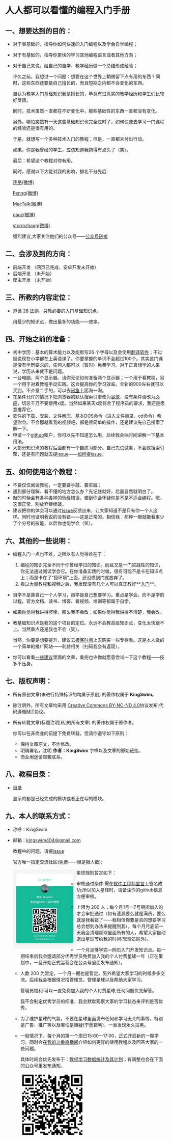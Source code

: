 # 人人都可以看懂的编程入门手册

## 一、想要达到的目的：

- 对于零基础的，指导你如何快速的入门编程以及学会自学编程；

- 对于有基础的，指导你更快的学习其他编程语言或者其他方向；

- 对于自己来说，给自己的自学、教学经历做一个总结形成经验；

  许久之前，我想过一个问题：想要在这个世界上稍微留下点有用的东西 ? 同时，这些东西还要是自己擅长的，而且短期之内都不会变化的东西。

  自认为教学入门基础知识我是擅长的，毕竟有过真实的教学经历和学生们比较好反馈。

  同时，技术虽然一直都在不断变化中，那些基础性的东西一直都没有变化。

  另外，哪怕突然有一天这些基础知识也完全过时了，如何快速去学习一门课程的经验还是很有用的。

  于是，就想写一个多种技术入门的教程；但是，一直都未付出行动。
  
  如果，你是我曾经的学生，应该知道我拖得有点久了（笑）。

  最后：希望这个教程对你有用。

  同时，感谢以下大佬对我的影响，排名不分先后:
  
  [连岳(微博)](https://weibo.com/lianyue)     
  
  [Fenng(微博)](https://weibo.com/fenng)
  
  [MacTalk(微博)](https://weibo.com/idreamland?is_all=1)
  
  [caoz(微博)](https://weibo.com/caoz?is_all=1)
  
  [stormzhang(微博)](https://weibo.com/zhangqi8?is_all=1)
  
  
  强烈建议,大家关注他们的公众号——[公众号链接](https://www.kingswim.xyz/#/weChat)
  

## 二、会涉及到的方向：

- 前端开发 （网页已完成，安卓开发未开始） 
- 后端开发 （未开始）
- 爬虫开发 （未开始）

## 三、所教的内容定位：

- 遵循 [28 法则](https://baike.baidu.com/item/28%E6%B3%95%E5%88%99/4524352)，只教必要的入门基础知识点。

  用最少的知识点，做出最多的功能——效率。

## 四、开始之前的准备：

- 初中学历：基本的算术能力以及能默写26 个字母以及会使用[翻译软件](http://fanyi.youdao.com/)；不过据说现在小学都在上英语课了。你要掌握的单词不会超过100个。其实这门课是没有学历要求的，任何人都可以（暂时）免费学习。对于正真想学的人来说，学历从来就不是问题。
- 一台电脑、两个显示器。请你无论如何准备两个显示器；一个用于看教程，另一个用于对着教程手动实践。这会提高你的学习效率。全新的900左右就可以买到，不介意二手的，可以去[闲鱼](http://app.mi.com/download/433902?id=com.taobao.idlefish&ref=search&nonce=6994175858998620082%3A26102363&appClientId=2882303761517485445&appSignature=sFKrB_4KpXaAVh3qOwY9AmeZdcReHkD5sxWDbsJz9LI)上面淘一淘。
- 在条件允许的情况下把浏览器的默认搜索引擎改为[谷歌](https://www.google.com/)，没有条件请改为[必应](https://cn.bing.com/)，切忌千万不要使用x度。当然如果某天x度符合了程序员的要求，我还是愿意推荐它。
- 软件的下载、安装、文件解压、基本DOS命令（进入文件目录，cd命令）希望你会。不会那就看我的视频吧，都是很简单的操作，还是建议先自己搜索了解一下。
- 申请一个[github](https://github.com/)账户，你可以先不知道怎么用，后续我会抽时间讲解一下基本用法。
- 大部分知识点的教程后面都有一个自练习部分。自己先试试看，不会就搜索引擎，还是有问题就去提[issue](https://github.com/KingSwim404/How-to-learn-programming/issues)——[如何提issue](编程入门/如何提Issue.md)。

## 五、如何使用这个教程：

- 不要仅仅阅读教程，一定要要手敲、要实践；
- 遇到部分理解、看不懂的地方怎么办？先记住就好，后面自然就明白了。
- 敲的时候会有各种各样的低级错误，错到你会怀疑你是不是不适合编程。嗯，这很正常，别放弃继续敲。
- 建议把你的体会可以通过[issue](https://github.com/KingSwim404/How-to-learn-programming/issues)反馈出来，让大家知道不是只有你一个人这样。同时也证明我说的没有错——这是正常的。相信我：那种一眼就能看来少了个分号的技能，以后你也能学会（笑）。
  
## 六、其他的一些说明：

- 编程入门一点也不难，之所以有人觉得难在于：
  1. 编程的知识完全不同于你曾经学过的知识。而且又是一门实践性的知识，你无法通过阅读学会它。在你准备实践的时候，很有可能不是卡在知识点上；​而是卡在了“搭环境”上面，还没摸到门就放弃了。
  2. 看过大量教程和视频之后，我发现没有几个人可以真正教好**<u>入门</u>**。
  
- 自学不是靠自己一个人学习，自学是自己想要学习。重点是学会，而不是学的过程。官方文档、读书、博客、看视频、培训等都属于自学。

- 如果你觉得我讲得啰嗦，那么我不会改；如果你觉得我讲得不清楚，我会改。

- 教基础知识点是我的这个项目的定位。永远不会教高级知识点，变化太快跟不上。当然重点还是我也不会（笑）。

  当然，你要是想要提升，建议去[极客时间](https://www.kingswim.xyz/#/geekTime)上去购买一些专栏看。这是本人做的一个简单的推广网站——利益相关（扫码我会有返现）。

- 你可以看看[一些建议](编程入门/03一些建议)里面的文章，看完也许你就愿意尝试一下这个教程——技多不压身。

## 七、版权声明：

- 所有原创文章(未进行特殊标识的均属于原创) 的著作权属于 **KingSwim**。
- 除注明外，所有文章均采用
  [Creative Commons BY-NC-ND 4.0](http://creativecommons.org/licenses/by-nc-nd/4.0/deed.zh)协议发布;代码遵循[MIT](LICENSE)协议。
- 所有转载文章(标题注明[转]的所有文章) 的著作权属于原作者。
  
  你可以在非商业的前提下免费转载，但请你遵守如下原则：
    - 保持文章原文，不作修改。
    - 明确署名，注明 **作者：KingSwim** 字样以及文章的原始链接。
    - 商业用途请邮箱联系。

## 八、教程目录：

- [目录](编程入门/04目录/目录.md) 

  显示的都是已经完成的模块或者正在写的模块。

## 九、本人的联系方式：

- 称呼：KingSwim

- 邮箱：kingswim404@gmail.com

  教程中的问题，请提[issue](https://github.com/KingSwim404/How-to-learn-programming/issues)

  官方唯一指定交流社区(免费——但是限人数);
  
  <img src="imgs/zsxq/xbc.png" width="200" style="width:200px; float:left;"/>
  
  星球规则暂定如下：
  
  - 审核通过条件:需在[软件工程师宣言](https://github.com/KingSwim404/software-engineer-manifesto)上签名成功;所以加入星球时，请备注你的github信息方便审核。
  
  - 上限为 200 人；每个月1号—7号期间加入的才会审批通过（如有遗漏要么就是满员，要么就是我看错了——我相信你要是真的想要学习总会想到办法来提醒到我）。每个月月底前一天我会清理星球里面所有的人，希望大家自动退出星球节约我的时间(管理员除外)。
  
  - 一个月足够学完—网页入门开发知识点。每一期结束后我会邀请部分优秀学员免费加入我的个人付费星球一年（正在策划中，一旦开始正式运营会在公众号里面发布通知）。
  
  - 人数 200 为暂定，一个月一期也是暂定。另外希望大家学习的时候多多交流。后续我会根据情况招管理员，管理星球以及帮助大家学习。
  
    管理员福利:可以一直免费加入我的个人付费星球,任何问题优先解答。
  
    我不会制定优秀学员的标准，我会默默观察大家的学习状态来评判是否优秀。
  
  - 为了维护星球的气氛，不要在星球里面发布任何和学习无关的事情，特别是广告、推广等以及哪怕是嫌疑(宁愿错判)，一旦发现永久拉黑。
  
  - 一般情况下，每个月的第一个周日15:00—17:00，正式开启新的一期学习。同时会在[我的斗鱼直播间](https://www.douyu.com/1639674)介绍如何更好的使用教程以及回答大家的一些问题。
    
    具体时间会优先发布于：[教程学习数据统计及其计划](数据统计.md)；有调整也会在下面的公众号里发布通知。
  
    <img src="imgs/KingSwim404.png" width="200" style="width:200px; float:left;"/>
  
    
  
  
  
  
  
  
